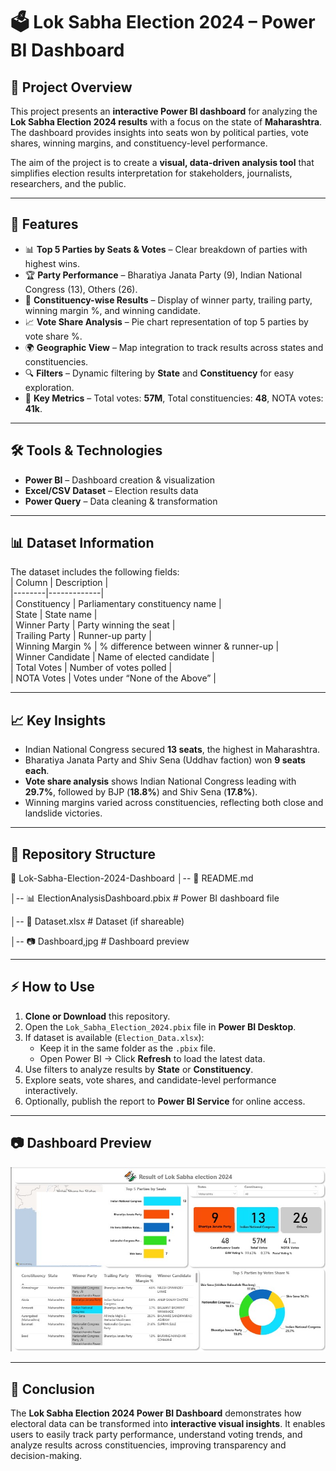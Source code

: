 # 🗳️ Lok Sabha Election 2024 – Power BI Dashboard  

## 📌 Project Overview  
This project presents an **interactive Power BI dashboard** for analyzing the **Lok Sabha Election 2024 results** with a focus on the state of **Maharashtra**. The dashboard provides insights into seats won by political parties, vote shares, winning margins, and constituency-level performance.  

The aim of the project is to create a **visual, data-driven analysis tool** that simplifies election results interpretation for stakeholders, journalists, researchers, and the public.  

---

## 🚀 Features  
- 📊 **Top 5 Parties by Seats & Votes** – Clear breakdown of parties with highest wins.  
- 🏆 **Party Performance** – Bharatiya Janata Party (9), Indian National Congress (13), Others (26).  
- 📅 **Constituency-wise Results** – Display of winner party, trailing party, winning margin %, and winning candidate.  
- 📈 **Vote Share Analysis** – Pie chart representation of top 5 parties by vote share %.  
- 🌍 **Geographic View** – Map integration to track results across states and constituencies.  
- 🔍 **Filters** – Dynamic filtering by **State** and **Constituency** for easy exploration.  
- 🧾 **Key Metrics** – Total votes: **57M**, Total constituencies: **48**, NOTA votes: **41k**.  

---

## 🛠️ Tools & Technologies  
- **Power BI** – Dashboard creation & visualization  
- **Excel/CSV Dataset** – Election results data  
- **Power Query** – Data cleaning & transformation  

---

## 📊 Dataset Information  
The dataset includes the following fields:  
| Column | Description |  
|--------|-------------|  
| Constituency | Parliamentary constituency name |  
| State | State name |  
| Winner Party | Party winning the seat |  
| Trailing Party | Runner-up party |  
| Winning Margin % | % difference between winner & runner-up |  
| Winner Candidate | Name of elected candidate |  
| Total Votes | Number of votes polled |  
| NOTA Votes | Votes under “None of the Above” |  

---

## 📈 Key Insights  
- Indian National Congress secured **13 seats**, the highest in Maharashtra.  
- Bharatiya Janata Party and Shiv Sena (Uddhav faction) won **9 seats each**.  
- **Vote share analysis** shows Indian National Congress leading with **29.7%**, followed by BJP (**18.8%**) and Shiv Sena (**17.8%**).  
- Winning margins varied across constituencies, reflecting both close and landslide victories.  

---

## 📂 Repository Structure  
📁 Lok-Sabha-Election-2024-Dashboard
│-- 📄 README.md

│-- 📊 ElectionAnalysisDashboard.pbix # Power BI dashboard file

│-- 📑 Dataset.xlsx # Dataset (if shareable)

│-- 📷 Dashboard,jpg # Dashboard preview


---

## ⚡ How to Use  
1. **Clone or Download** this repository.  
2. Open the `Lok_Sabha_Election_2024.pbix` file in **Power BI Desktop**.  
3. If dataset is available (`Election_Data.xlsx`):  
   - Keep it in the same folder as the `.pbix` file.  
   - Open Power BI → Click **Refresh** to load the latest data.  
4. Use filters to analyze results by **State** or **Constituency**.  
5. Explore seats, vote shares, and candidate-level performance interactively.  
6. Optionally, publish the report to **Power BI Service** for online access.  

---

## 📷 Dashboard Preview  
![Dashboard Screenshot](Dahsboard.jpg)  

---

## 🎯 Conclusion  
The **Lok Sabha Election 2024 Power BI Dashboard** demonstrates how electoral data can be transformed into **interactive visual insights**. It enables users to easily track party performance, understand voting trends, and analyze results across constituencies, improving transparency and decision-making.  
